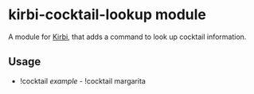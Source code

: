 # kirbi-cocktail-lookup module
A module for [Kirbi](https://github.com/richardson-media-house/kirbi), that adds a command to look up cocktail information.

## Usage

- !cocktail <drink name>
  *example* - !cocktail margarita 
